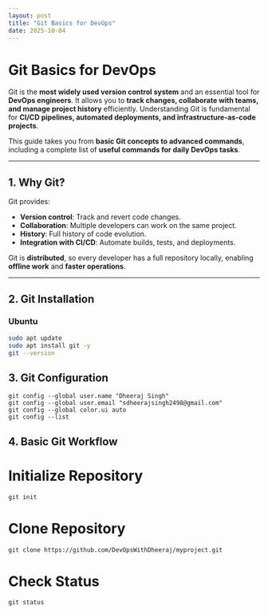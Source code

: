 ```yaml
---
layout: post
title: "Git Basics for DevOps"
date: 2025-10-04
---
```


# Git Basics for DevOps

Git is the **most widely used version control system** and an essential tool for **DevOps engineers**. It allows you to **track changes, collaborate with teams, and manage project history** efficiently. Understanding Git is fundamental for **CI/CD pipelines, automated deployments, and infrastructure-as-code projects**.

This guide takes you from **basic Git concepts to advanced commands**, including a complete list of **useful commands for daily DevOps tasks**.

---

## 1. Why Git?

Git provides:

- **Version control**: Track and revert code changes.
- **Collaboration**: Multiple developers can work on the same project.
- **History**: Full history of code evolution.
- **Integration with CI/CD**: Automate builds, tests, and deployments.

Git is **distributed**, so every developer has a full repository locally, enabling **offline work** and **faster operations**.

---

## 2. Git Installation

### Ubuntu
```bash
sudo apt update
sudo apt install git -y
git --version
```

## 3. Git Configuration
```
git config --global user.name "Dheeraj Singh"
git config --global user.email "sdheerajsingh2498@gmail.com"
git config --global color.ui auto
git config --list
```

## 4. Basic Git Workflow
 # Initialize Repository
 ```
 git init
 ```     
 # Clone Repository
 `git clone https://github.com/DevOpsWithDheeraj/myproject.git`
 # Check Status
 `git status`   









